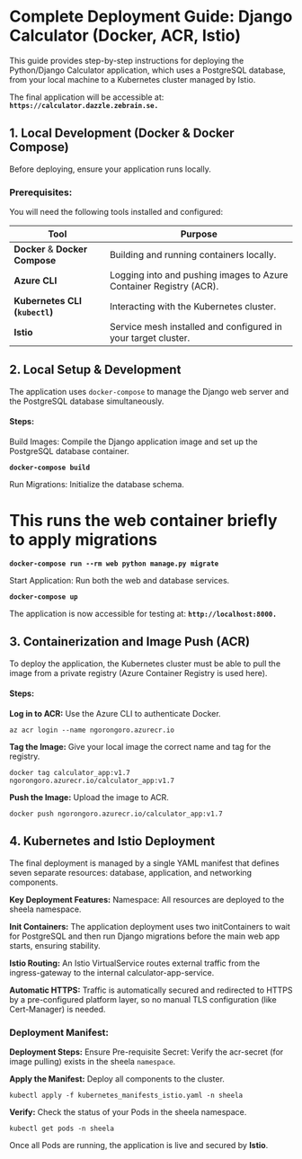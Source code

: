 # Complete Deployment Guide: Django Calculator (Docker, ACR, Istio)
This guide provides step-by-step instructions for deploying the Python/Django Calculator application, which uses a PostgreSQL database, from your local machine to a Kubernetes cluster managed by Istio.

The final application will be accessible at: **` https://calculator.dazzle.zebrain.se.`**

## 1. Local Development (Docker & Docker Compose)
Before deploying, ensure your application runs locally.

### Prerequisites:
You will need the following tools installed and configured:

| Tool | Purpose | 
| --- | --- | 
| **Docker** & **Docker Compose** | Building and running containers locally. | 
| **Azure CLI** | Logging into and pushing images to Azure Container Registry (ACR). | 
| **Kubernetes CLI (`kubectl`)** | Interacting with the Kubernetes cluster. | 
| **Istio** | Service mesh installed and configured in your target cluster. | 

## 2. Local Setup & Development
The application uses `docker-compose` to manage the Django web server and the PostgreSQL database simultaneously.

#### Steps:
 Build Images: Compile the Django application image and set up the PostgreSQL database container.

**` docker-compose build `**

Run Migrations: Initialize the database schema.

# This runs the web container briefly to apply migrations
**` docker-compose run --rm web python manage.py migrate `**

Start Application: Run both the web and database services.

**` docker-compose up `**

The application is now accessible for testing at: **` http://localhost:8000. `**

## 3. Containerization and Image Push (ACR)
To deploy the application, the Kubernetes cluster must be able to pull the image from a private registry (Azure Container Registry is used here).

#### Steps:
**Log in to ACR:** Use the Azure CLI to authenticate Docker.

` az acr login --name ngorongoro.azurecr.io `

**Tag the Image:** Give your local image the correct name and tag for the registry.

` docker tag calculator_app:v1.7 ngorongoro.azurecr.io/calculator_app:v1.7 `

**Push the Image:** Upload the image to ACR.

` docker push ngorongoro.azurecr.io/calculator_app:v1.7 `

## 4. Kubernetes and Istio Deployment
The final deployment is managed by a single YAML manifest that defines seven separate resources: database, application, and networking components.

**Key Deployment Features:**
Namespace: All resources are deployed to the sheela namespace.

**Init Containers:** The application deployment uses two initContainers to wait for PostgreSQL and then run Django migrations before the main web app starts, ensuring stability.

**Istio Routing:** An Istio VirtualService routes external traffic from the ingress-gateway to the internal calculator-app-service.

**Automatic HTTPS:** Traffic is automatically secured and redirected to HTTPS by a pre-configured platform layer, so no manual TLS configuration (like Cert-Manager) is needed.

### **Deployment Manifest:**

**Deployment Steps:**
Ensure Pre-requisite Secret: Verify the acr-secret (for image pulling) exists in the sheela `namespace`.

**Apply the Manifest:** Deploy all components to the cluster.

` kubectl apply -f kubernetes_manifests_istio.yaml -n sheela `

**Verify:** Check the status of your Pods in the sheela namespace.

` kubectl get pods -n sheela `

Once all Pods are running, the application is live and secured by **Istio**.